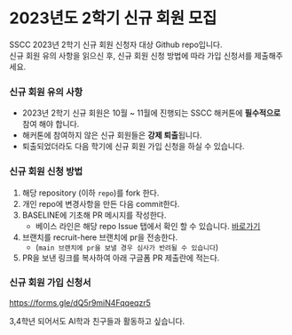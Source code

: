 # 2023년도 2학기 신규 회원 모집

SSCC 2023년 2학기 신규 회원 신청자 대상 Github repo입니다.  
신규 회원 유의 사항을 읽으신 후, 신규 회원 신청 방법에 따라 가입 신청서를 제출해주세요. 

### 신규 회원 유의 사항
- 2023년 2학기 신규 회원은 10월 ~ 11월에 진행되는 SSCC 해커톤에 **필수적으로** 참여 해야 합니다.   
- 해커톤에 참여하지 않은 신규 회원들은 **강제 퇴출**됩니다.   
- 퇴출되었더라도 다음 학기에 신규 회원 가입 신청을 하실 수 있습니다.

### 신규 회원 신청 방법
1. 해당 repository (이하 `repo`)를 fork 한다.
2. 개인 repo에 변경사항을 만든 다음 commit한다.
3. BASELINE에 기초해 PR 메시지를 작성한다.
   - 베이스 라인은 해당 repo Issue 탭에서 확인 할 수 있습니다. [바로가기](https://github.com/SoongSilComputingClub/2023-2-new-members-recruit/issues/1#issue-1839111966)
4. 브랜치를 recruit-here 브랜치에 pr을 전송한다.
   - (`main 브랜치에 pr을 보낼 경우 심사가 반려될 수 있습니다`)
5. PR을 보낸 링크를 복사하여 아래 구글폼 PR 제출란에 적는다.

### 신규 회원 가입 신청서
https://forms.gle/dQ5r9miN4Fqqeqzr5

3,4학년 되어서도 AI학과 친구들과 활동하고 싶습니다.
